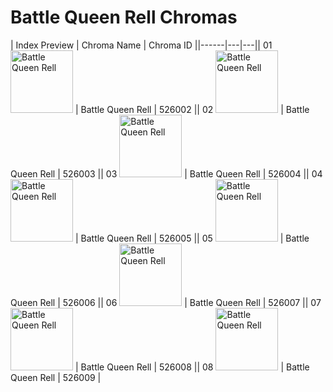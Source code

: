 # Battle Queen Rell Chromas

| Index  Preview | Chroma Name | Chroma ID ||------|---|---|| 01  <img src='https://raw.communitydragon.org/latest/plugins/rcp-be-lol-game-data/global/default/v1/champion-chroma-images/526/526002.png' alt='Battle Queen Rell' width='100'> | Battle Queen Rell | 526002 || 02  <img src='https://raw.communitydragon.org/latest/plugins/rcp-be-lol-game-data/global/default/v1/champion-chroma-images/526/526003.png' alt='Battle Queen Rell' width='100'> | Battle Queen Rell | 526003 || 03  <img src='https://raw.communitydragon.org/latest/plugins/rcp-be-lol-game-data/global/default/v1/champion-chroma-images/526/526004.png' alt='Battle Queen Rell' width='100'> | Battle Queen Rell | 526004 || 04  <img src='https://raw.communitydragon.org/latest/plugins/rcp-be-lol-game-data/global/default/v1/champion-chroma-images/526/526005.png' alt='Battle Queen Rell' width='100'> | Battle Queen Rell | 526005 || 05  <img src='https://raw.communitydragon.org/latest/plugins/rcp-be-lol-game-data/global/default/v1/champion-chroma-images/526/526006.png' alt='Battle Queen Rell' width='100'> | Battle Queen Rell | 526006 || 06  <img src='https://raw.communitydragon.org/latest/plugins/rcp-be-lol-game-data/global/default/v1/champion-chroma-images/526/526007.png' alt='Battle Queen Rell' width='100'> | Battle Queen Rell | 526007 || 07  <img src='https://raw.communitydragon.org/latest/plugins/rcp-be-lol-game-data/global/default/v1/champion-chroma-images/526/526008.png' alt='Battle Queen Rell' width='100'> | Battle Queen Rell | 526008 || 08  <img src='https://raw.communitydragon.org/latest/plugins/rcp-be-lol-game-data/global/default/v1/champion-chroma-images/526/526009.png' alt='Battle Queen Rell' width='100'> | Battle Queen Rell | 526009 |